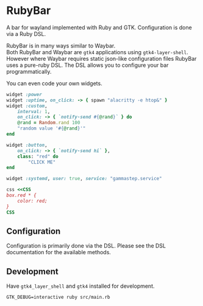 # RubyBar

A bar for wayland implemented with Ruby and GTK.
Configuration is done via a Ruby DSL.

RubyBar is in many ways similar to Waybar.  
Both RubyBar and Waybar are `gtk4` applications using `gtk4-layer-shell`.
However where Waybar requires static json-like configuration files RubyBar uses a pure-ruby DSL.
The DSL allows you to configure your bar programmatically.

You can even code your own widgets.

```RUBY
widget :power
widget :uptime, on_click: -> { spawn "alacritty -e htop&" }
widget :custom,
    interval: 1,
    on_click: -> { `notify-send #{@rand}` } do
    @rand = Random.rand 100
    "random value '#{@rand}'"
end

widget :button,
    on_click: -> { `notify-send hi` },
    class: "red" do
        "CLICK ME"
end

widget :systemd, user: true, service: "gammastep.service"

css <<CSS
box.red * {
    color: red;
}
CSS
```

## Configuration
Configuration is primarily done via the DSL.
Please see the DSL documentation for the available methods.

## Development
Have `gtk4_layer_shell` and `gtk4` installed for development.

```SH
GTK_DEBUG=interactive ruby src/main.rb
```
